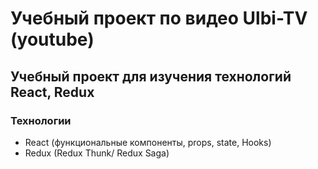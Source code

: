 # Учебный проект по видео Ulbi-TV (youtube)

## Учебный проект для изучения технологий React, Redux

### Технологии

- React (функциональные компоненты, props, state, Hooks)
- Redux (Redux Thunk/ Redux Saga)
